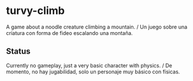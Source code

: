 # turvy-climb
A game about a noodle creature climbing a mountain. / Un juego sobre una criatura con forma de fideo escalando una montaña.

## Status
Currently no gameplay, just a very basic character with physics. / De momento, no hay jugabilidad, solo un personaje muy básico con físicas.
